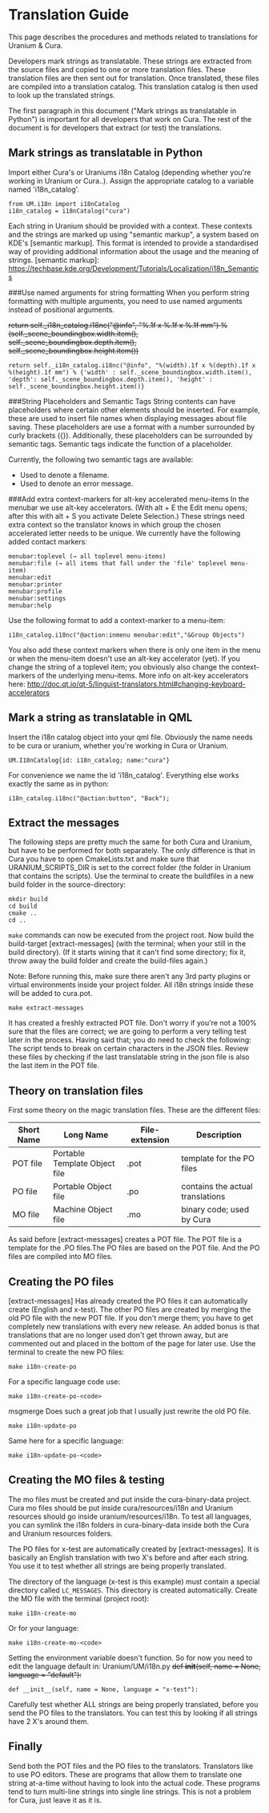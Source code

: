 Translation Guide
=================

This page describes the procedures and methods related to translations for Uranium & Cura.

Developers mark strings as translatable. These strings are extracted from the source files and copied to one or more translation files. These translation files are then sent out for translation. Once translated, these files are compiled into a translation catalog. This translation catalog is then used to look up the translated strings.

The first paragraph in this document ("Mark strings as translatable in Python") is important for all developers that work on Cura. The rest of the document is for developers that extract (or test) the translations. 

Mark strings as translatable in Python
--------------------------------------

Import either Cura's or Uraniums i18n Catalog (depending whether you're working in Uranium or Cura..). Assign the appropriate catalog to a variable named 'i18n_catalog'. 
```
from UM.i18n import i18nCatalog
i18n_catalog = i18nCatalog("cura")
```
Each string in Uranium should be provided with a context. These contexts and the strings are marked up using "semantic markup", a system based on KDE's [semantic markup]. This format is intended to provide a standardised way of providing additional
information about the usage and the meaning of strings. [semantic markup]:
https://techbase.kde.org/Development/Tutorials/Localization/i18n_Semantics

###Use named arguments for string formatting
When you perform string formatting with multiple arguments, you need to use named arguments instead of positional arguments. 

~~return self._i18n_catalog.i18nc("@info", "%.1f x %.1f x %.1f mm") % (self._scene_boundingbox.width.item(), self._scene_boundingbox.depth.item(), self._scene_boundingbox.height.item())~~
```
return self._i18n_catalog.i18nc("@info", "%(width).1f x %(depth).1f x %(height).1f mm") % {'width' : self._scene_boundingbox.width.item(), 'depth': self._scene_boundingbox.depth.item(), 'height' : self._scene_boundingbox.height.item()}
```

###String Placeholders and Semantic Tags
String contents can have placeholders where certain other elements should be
inserted. For example, these are used to insert file names when displaying
messages about file saving. These placeholders are use a format with a number
surrounded by curly brackets ({}). Additionally, these placeholders can be
surrounded by semantic tags. Semantic tags indicate the function of a
placeholder.

Currently, the following two semantic tags are available:
* <filename></filename> Used to denote a filename.
* <message></message> Used to denote an error message.

###Add extra context-markers for alt-key accelerated menu-items
In the menubar we use alt-key accelerators. (With alt + E the Edit menu opens; after this with alt + S you activate Delete Selection.) These strings need extra context so the translator knows in which group the chosen accelerated letter needs to be unique. We currently have the following added contact markers: 
```
menubar:toplevel (→ all toplevel menu-items)
menubar:file (→ all items that fall under the 'file' toplevel menu-item)
menubar:edit
menubar:printer
menubar:profile
menubar:settings
menubar:help
```
Use the following format to add a context-marker to a menu-item: 
```
i18n_catalog.i18nc("@action:inmenu menubar:edit","&Group Objects")
```
You also add these context markers when there is only one item in the menu or when the menu-item doesn't use an alt-key accelerator (yet). If you change the string of a toplevel item; you obviously also change the context-markers of the underlying menu-items. More info on alt-key accelerators here: http://doc.qt.io/qt-5/linguist-translators.html#changing-keyboard-accelerators


Mark a string as translatable in QML
------------------------------------

Insert the i18n catalog object into your qml file.  Obviously the name needs to be cura or uranium, whether you're working in Cura or Uranium.
```
UM.I18nCatalog{id: i18n_catalog; name:"cura"}
```
For convenience we name the id 'i18n_catalog'. Everything else works exactly the same as in python: 
```
i18n_catalog.i18nc("@action:button", "Back");
```

Extract the messages
--------------------

The following steps are pretty much the same for both Cura and Uranium, but have to be performed for both separately. The only difference is that in Cura you have to open CmakeLists.txt and make sure that URANIUM_SCRIPTS_DIR is set to the correct folder (the folder in Uranium that contains the scripts). Use the terminal to create the buildfiles in a new build folder in the source-directory: 
```
mkdir build
cd build
cmake ..
cd ..
```
`make` commands can now be executed from the project root. Now build the build-target [extract-messages] (with the terminal; when your still in the build directory). (If it starts wining that it can't find some directory; fix it, throw away the build folder and create the build-files again.)

Note: Before running this, make sure there aren't any 3rd party plugins or virtual environments inside your project folder. All i18n strings inside these will be added to cura.pot.
```
make extract-messages
```

It has created a freshly extracted POT file. 
Don't worry if you're not a 100% sure that the files are correct; we are going to perform a very telling test later in the process. Having said that; you do need to check the following: The script tends to break on certain characters in the JSON files. Review these files by checking if the last translatable string in the json file is also the last item in the POT file. 

Theory on translation files
---------------------------
First some theory on the magic translation files. These are the different files: 

| Short Name    | Long Name                       | File-extension  | Description                       |
| ------------- | ------------------------------- |---------------- |---------------------------------- |
| POT file      | Portable Template Object file   | .pot            | template for the PO files         |
| PO file       | Portable Object file            | .po             | contains the actual translations  |
| MO file       | Machine Object file             | .mo             | binary code; used by Cura         |

As said before [extract-messages] creates a POT file. The POT file is a template for the .PO files.The PO files are based on the POT file. And the PO files are compiled into MO files. 

Creating the PO files
---------------------

[extract-messages] Has already created the PO files it can automatically create (English and x-test). The other PO files are created by merging the old PO file with the new POT file. If you don't merge them; you have to get completely new translations with every new release. An added bonus is that translations that are no longer used don't get thrown away, but are commented out and placed in the bottom of the page for later use. Use the terminal to create the new PO files:
```
make i18n-create-po
```
For a specific language code use:
```
make i18n-create-po-<code>
```
msgmerge Does such a great job that I usually just rewrite the old PO file. 
```
make i18n-update-po
```
Same here for a specific language:
```
make i18n-update-po-<code>
```

Creating the MO files & testing
-------------------------------
The mo files must be created and put inside the cura-binary-data project. Cura mo files should be put inside cura/resources/i18n and Uranium resources should go inside uranium/resources/i18n. To test all languages, you can symlink the i18n folders in cura-binary-data inside both the Cura and Uranium resources folders.

The PO files for x-test are automatically created by [extract-messages]. It is basically an English translation with two X's before and after each string. You use it to test whether all strings are being properly translated.

The directory of the language (x-test is this example) must contain a special directory called `LC_MESSAGES`. This directory is created automatically. Create the MO file with the terminal (project root): 
```
make i18n-create-mo
```
Or for your language:
```
make i18n-create-mo-<code>
```
Setting the environment variable doesn't function. So for now you need to edit the language default in: Uranium/UM/i18n.py
~~def __init__(self, name = None, language = "default"):~~
```
def __init__(self, name = None, language = "x-test"):
```
Carefully test whether ALL strings are being properly translated, before you send the PO files to the translators. You can test this by looking if all strings have 2 X's around them. 

Finally
-------
Send both the POT files and the PO files to the translators. Translators like to use PO editors. These are programs that allow them to translate one string at-a-time without having to look into the actual code. These programs tend to turn multi-line strings into single line strings. This is not a problem for Cura, just leave it as it is. 
